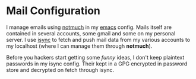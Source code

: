 # Mail Configuration

I manage emails using [notmuch][notmuch] in my [emacs][emacs] config.
Mails itself are contained in several accounts, some gmail and some on my
personal server. I use [isync](https://wiki.archlinux.org/title/isync) to fetch and
push mail data from my various accounts to my localhost (where I can manage them
through **notmuch**).

[notmuch]: https://notmuchmail.org/
[emacs]: ../editors/emacs

Before you hackers start getting some *funny* ideas, I don't keep plaintext passwords
in my isync config. Their kept in a GPG encrypted in password store and decrypted on
fetch through isync.
